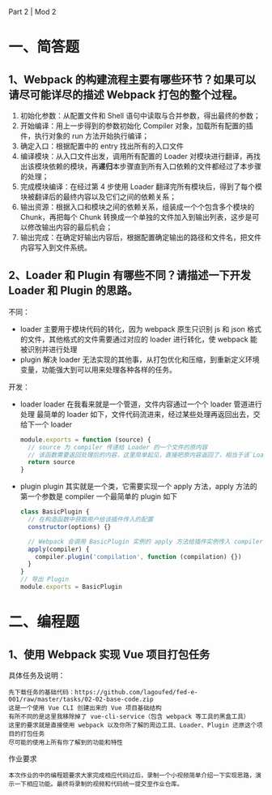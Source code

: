 Part 2 | Mod 2

# 一、简答题

## 1、Webpack 的构建流程主要有哪些环节？如果可以请尽可能详尽的描述 Webpack 打包的整个过程。

1. 初始化参数：从配置文件和 Shell 语句中读取与合并参数，得出最终的参数；
2. 开始编译：用上一步得到的参数初始化 Compiler 对象，加载所有配置的插件，执行对象的 run 方法开始执行编译；
3. 确定入口：根据配置中的 entry 找出所有的入口文件
4. 编译模块：从入口文件出发，调用所有配置的 Loader 对模块进行翻译，再找出该模块依赖的模块，再**递归**本步骤直到所有入口依赖的文件都经过了本步骤的处理；
5. 完成模块编译：在经过第 4 步使用 Loader 翻译完所有模块后，得到了每个模块被翻译后的最终内容以及它们之间的依赖关系；
6. 输出资源：根据入口和模块之间的依赖关系，组装成一个个包含多个模块的 Chunk，再把每个 Chunk 转换成一个单独的文件加入到输出列表，这步是可以修改输出内容的最后机会；
7. 输出完成：在确定好输出内容后，根据配置确定输出的路径和文件名，把文件内容写入到文件系统。

## 2、Loader 和 Plugin 有哪些不同？请描述一下开发 Loader 和 Plugin 的思路。

不同：

- loader
  主要用于模块代码的转化，因为 webpack 原生只识别 js 和 json 格式的文件，其他格式的文件需要通过对应的 loader 进行转化，使 webpack 能被识别并进行处理
- plugin
  解决 loader 无法实现的其他事，从打包优化和压缩，到重新定义环境变量，功能强大到可以用来处理各种各样的任务。

开发：

- loader
  loader 在我看来就是一个管道，文件内容通过一个个 loader 管道进行处理
  最简单的 loader 如下，文件代码流进来，经过某些处理再返回出去，交给下一个 loader
  ```js
  module.exports = function (source) {
    // source 为 compiler 传递给 Loader 的一个文件的原内容
    // 该函数需要返回处理后的内容，这里简单起见，直接把原内容返回了，相当于该`Loader`没有做任何转换
    return source
  }
  ```
- plugin
  plugin 其实就是一个类，它需要实现一个 apply 方法，apply 方法的第一个参数是 compiler
  一个最简单的 plugin 如下

  ```js
  class BasicPlugin {
    // 在构造函数中获取用户给该插件传入的配置
    constructor(options) {}

    // Webpack 会调用 BasicPlugin 实例的 apply 方法给插件实例传入 compiler 对象
    apply(compiler) {
      compiler.plugin('compilation', function (compilation) {})
    }
  }
  // 导出 Plugin
  module.exports = BasicPlugin
  ```

# 二、编程题

## 1、使用 Webpack 实现 Vue 项目打包任务

具体任务及说明：

    先下载任务的基础代码：https://github.com/lagoufed/fed-e-001/raw/master/tasks/02-02-base-code.zip
    这是一个使用 Vue CLI 创建出来的 Vue 项目基础结构
    有所不同的是这里我移除掉了 vue-cli-service（包含 webpack 等工具的黑盒工具）
    这里的要求就是直接使用 webpack 以及你所了解的周边工具、Loader、Plugin 还原这个项目的打包任务
    尽可能的使用上所有你了解到的功能和特性

作业要求

    本次作业的中的编程题要求大家完成相应代码过后，录制一个小视频简单介绍一下实现思路，演示一下相应功能。最终将录制的视频和代码统一提交至作业仓库。
